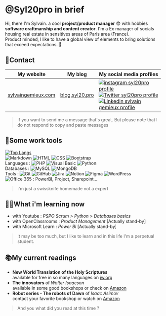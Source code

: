 # @Syl20pro in brief

Hi, there I'm Sylvain. a cool **project/product manager** 😎 with hobbies **software craftmanship and content creator**. I'm a Ex manager of socials housing real estate in sensitives areas of Paris area (France). <br> Product minded, I like to have a global view of elements to bring solutions that exceed expectations. 🚀

## 📱Contact

| My website                                       |                 My blog                  | My social media profiles                                                                                                                                                                                                                                                                                                                                                                                                                                                                                          |
| ------------------------------------------------ | :--------------------------------------: | ----------------------------------------------------------------------------------------------------------------------------------------------------------------------------------------------------------------------------------------------------------------------------------------------------------------------------------------------------------------------------------------------------------------------------------------------------------------------------------------------------------------- |
| [sylvaingemieux.com](https://sylvaingemieux.com) | [blog.syl20.pro](https://blog.syl20.pro) | [![instagram syl20pro profile](https://img.shields.io/badge/-Instagram-C62828?style=flat-square&logo=instagram&logoColor=white)](https://www.instagram.com/syl20pro/) [![Twitter syl20pro profile](https://img.shields.io/badge/-twitter-1E88E5?style=flat-square&logo=twitter&logoColor=white)](https://twitter.com/syl20pro) [![LinkedIn sylvain gemieux profile](https://img.shields.io/badge/-LinkedIn-2867B2?style=flat-square&logo=linkedin&logoColor=white)](https://www.linkedin.com/in/sylvain-gemieux/) |

> If you want to send me a message that's great. But please note that I do not respond to copy and paste messages

## 🧰Some work tools

[![Top Langs](https://github-readme-stats.vercel.app/api/top-langs/?username=syl20pro&layout=compact)](https://github.com/syl20pro/github-readme-stats)  
 ![Markdown](https://img.shields.io/badge/Markdown-%23000000.svg?style=flat-square&logo=markdown&logoColor=white) ![HTML](https://img.shields.io/badge/-HTML5-E34F26?style=flat-square&logo=html5&logoColor=white) ![CSS](https://img.shields.io/badge/CSS%20-%231572B6.svg?style=flat-square&logo=css3&logoColor=white) ![Bootstrap](https://img.shields.io/badge/-Bootstrap-602C50?style=flat-square&logo=bootstrap&logoColor=white)  
Languages : ![PHP](https://img.shields.io/badge/-php-474a8a?style=flat-square&logo=php&logoColor=white)
![Visual Basic](https://img.shields.io/badge/-Visual%20Basic-blue?style=flat-square&logo=.net&logoColor=white) ![Python](https://img.shields.io/badge/-python-306998?style=flat-square&logo=python&logoColor=FFD43B)  
Databases : ![MySQL](https://img.shields.io/badge/-mySQL-00758F?style=flat-square&logo=mysql&logoColor=F29111) ![MongoDB](https://img.shields.io/badge/-mongoDB-3FA037?style=flat-square&logo=mongodb&logoColor=3F3E42)  
Tools : ![Git](https://img.shields.io/badge/-Git-F05032?style=flat-square&logo=git&logoColor=white) ![GitHub](https://img.shields.io/badge/-Github-black?style=flat-square&logo=github&logoColor=white) ![Jira](https://img.shields.io/badge/-Jira-blue?style=flat-square&logo=jira&logoColor=white) ![Notion](https://img.shields.io/badge/-Notion-black?style=flat-square&logo=notion&logoColor=white) ![Figma](https://img.shields.io/badge/-Figma-black?style=flat-square&logo=figma&logoColor=red) ![WordPress](https://img.shields.io/badge/-WordPress-00749C?style=flat-square&logo=wordpress&logoColor=white)  
![Office 365](https://img.shields.io/badge/-Office%20365-white?style=flat-square&logo=microsoft&logoColor=red) : PowerBI, Project, Sharepoint...

> I'm just a swissknife homemade not a expert

## 👨‍🎓What i'm learning now

- with Youtube : _PSPO Scrum > Python > Databases basics_
- with OpenClassrooms : _Product Management_ [Actually stand-by]
- with Microsoft Learn : _Power BI_ [Actually stand-by]

> It may be too much, but I like to learn and in this life I'm a perpetual student.

## 📚My current readings

- **New World Translation of the Holy Scriptures**  
  available for free in so many languages on [jw.org](https://www.jw.org/fr/biblioth%C3%A8que/bible/)
- **The innovators** of _Walter Isaacson_  
  available in some good bookshops or check on [Amazon](https://amzn.to/3hPC95d)
- **Robot series - The robots of Dawn** of _Isaac Asimov_  
  contact your favorite bookshop or watch on [Amazon](https://amzn.to/2UpgibS)

> And you what did you read at this time ?
